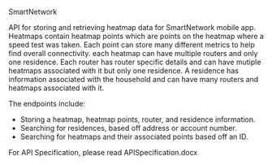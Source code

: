 SmartNetwork

API for storing and retrieving heatmap data for SmartNetwork mobile app. Heatmaps contain heatmap points which are points on the heatmap where a speed test was taken. Each point can store many different metrics to help find overall connectivity. each heatmap can have multiple routers and only one residence. Each router has router specific details and can have mutiple heatmaps associated with it but only one residence. A residence has information associated with the household and can have many routers and heatmaps associated with it.

The endpoints include:
 - Storing a heatmap, heatmap points, router, and residence information.
 - Searching for residences, based off address or account number.
 - Searching for heatmaps and their associated points based off an ID.

For API Specification, please read APISpecification.docx






